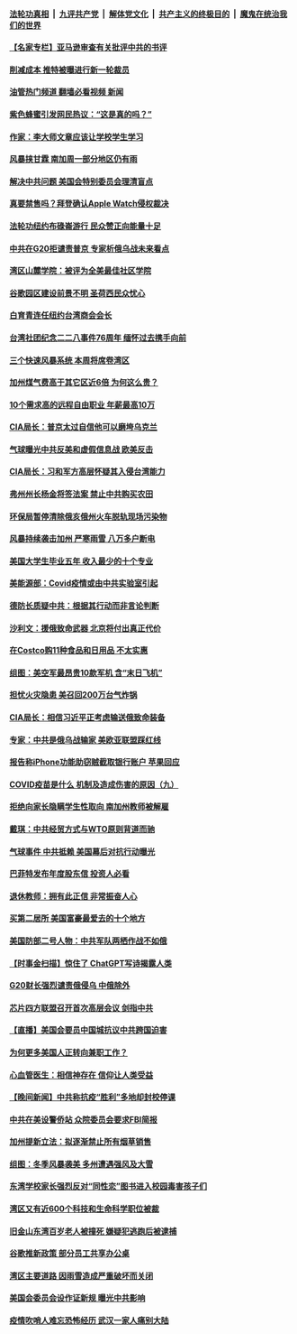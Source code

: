 ####  [法轮功真相](../../../../basic/blob/master/README.md?t=02280013) &nbsp;|&nbsp; [九评共产党](../../../../9ping.md/blob/master/README.md?t=02280013) &nbsp;|&nbsp; [解体党文化](../../../../jtdwh.md/blob/master/README.md?t=02280013)  &nbsp;|&nbsp; [共产主义的终极目的](../../../../gczydzjmd.md/blob/master/README.md?t=02280013) &nbsp;|&nbsp; [魔鬼在统治我们的世界](../../../../mgztzwmdsj.md/blob/master/README.md?t=02280013) 

#### [【名家专栏】亚马逊审查有关批评中共的书评](../pages/nsc412/n13939432.md?t=02280013) 

#### [削减成本 推特被曝进行新一轮裁员](../pages/nsc412/n13939475.md?t=02280013) 

#### [油管热门频道 翻墙必看视频 新闻](http://129.146.143.75:81/youtube.html?02280013)

#### [紫色蜂蜜引发网民热议：“这是真的吗？”](../pages/nsc412/n13939337.md?t=02280013) 

#### [作家：李大师文章应该让学校学生学习](../pages/nsc412/n13937614.md?t=02280013) 


#### [风暴挟甘霖 南加周一部分地区仍有雨](../pages/nsc412/n13939104.md?t=02280013) 

#### [解决中共问题 美国会特别委员会理清盲点](../pages/nsc412/n13939209.md?t=02280013) 

#### [真要禁售吗？拜登确认Apple Watch侵权裁决](../pages/nsc412/n13939225.md?t=02280013) 

#### [法轮功纽约布碌崙游行 民众赞正向能量十足](../pages/nsc412/n13939165.md?t=02280013) 

#### [中共在G20拒谴责普京 专家析俄乌战未来看点](../pages/nsc412/n13936652.md?t=02280013) 

#### [湾区山麓学院：被评为全美最佳社区学院](../pages/nsc412/n13939153.md?t=02280013) 

#### [谷歌园区建设前景不明 圣荷西民众忧心](../pages/nsc412/n13939148.md?t=02280013) 

#### [白育青连任纽约台湾商会会长](../pages/nsc412/n13939122.md?t=02280013) 

#### [台湾社团纪念二二八事件76周年 缅怀过去携手向前](../pages/nsc412/n13939125.md?t=02280013) 

#### [三个快速风暴系统 本周将席卷湾区](../pages/nsc412/n13939134.md?t=02280013) 

#### [加州煤气费高于其它区近6倍 为何这么贵？](../pages/nsc412/n13939111.md?t=02280013) 

#### [10个需求高的远程自由职业 年薪最高10万](../pages/nsc412/n13933143.md?t=02280013) 

#### [CIA局长：普京太过自信他可以磨垮乌克兰](../pages/nsc412/n13939042.md?t=02280013) 

#### [气球曝光中共反美和虚假信息战 欧美反击](../pages/nsc412/n13938863.md?t=02280013) 

#### [CIA局长：习和军方高层怀疑其入侵台湾能力](../pages/nsc412/n13938935.md?t=02280013) 

#### [弗州州长杨金将签法案 禁止中共购买农田](../pages/nsc412/n13938901.md?t=02280013) 

#### [环保局暂停清除俄亥俄州火车脱轨现场污染物](../pages/nsc412/n13938866.md?t=02280013) 

#### [风暴持续袭击加州 严寒雨雪 八万多户断电](../pages/nsc412/n13938873.md?t=02280013) 

#### [美国大学生毕业五年 收入最少的十个专业](../pages/nsc412/n13938257.md?t=02280013) 

#### [美能源部：Covid疫情或由中共实验室引起](../pages/nsc412/n13938865.md?t=02280013) 

#### [德防长质疑中共：根据其行动而非言论判断](../pages/nsc412/n13938864.md?t=02280013) 

#### [沙利文：援俄致命武器 北京将付出真正代价](../pages/nsc412/n13937636.md?t=02280013) 

#### [在Costco购11种食品和日用品 不太实惠](../pages/nsc412/n13926811.md?t=02280013) 

#### [组图：美空军最昂贵10款军机 含“末日飞机”](../pages/nsc412/n13915808.md?t=02280013) 

#### [担忧火灾隐患 美召回200万台气炸锅](../pages/nsc412/n13938379.md?t=02280013) 

#### [CIA局长：相信习近平正考虑输送俄致命装备](../pages/nsc412/n13938427.md?t=02280013) 

#### [专家：中共是俄乌战输家 美欧亚联盟踩红线](../pages/nsc412/n13937688.md?t=02280013) 

#### [报告称iPhone功能助窃贼截取银行账户 苹果回应](../pages/nsc412/n13938236.md?t=02280013) 

#### [COVID疫苗是什么 机制及造成伤害的原因（九）](../pages/nsc412/n13938328.md?t=02280013) 

#### [拒绝向家长隐瞒学生性取向 南加州教师被解雇](../pages/nsc412/n13937933.md?t=02280013) 

#### [戴琪：中共经贸方式与WTO原则背道而驰](../pages/nsc412/n13938289.md?t=02280013) 

#### [气球事件 中共抵赖 美国幕后对抗行动曝光](../pages/nsc412/n13938261.md?t=02280013) 

#### [巴菲特发布年度股东信 投资人必看](../pages/nsc412/n13938230.md?t=02280013) 

#### [退休教师：拥有此正信 非常振奋人心](../pages/nsc412/n13938136.md?t=02280013) 

#### [买第二居所 美国富豪最爱去的十个地方](../pages/nsc412/n13938247.md?t=02280013) 

#### [美国防部二号人物：中共军队两栖作战不如俄](../pages/nsc412/n13938262.md?t=02280013) 

#### [【时事金扫描】惊住了 ChatGPT写诗揭露人类](../pages/nsc412/n13938142.md?t=02280013) 

#### [G20财长强烈谴责俄侵乌 中俄除外](../pages/nsc412/n13938118.md?t=02280013) 

#### [芯片四方联盟召开首次高层会议 剑指中共](../pages/nsc412/n13938194.md?t=02280013) 

#### [【直播】美国会要员中国城抗议中共跨国迫害](../pages/nsc412/n13937774.md?t=02280013) 

#### [为何更多美国人正转向兼职工作？](../pages/nsc412/n13938147.md?t=02280013) 

#### [心血管医生：相信神存在 信仰让人类受益](../pages/nsc412/n13933591.md?t=02280013) 


#### [【晚间新闻】中共称抗疫“胜利”多地却封校停课](../pages/nsc412/n13938036.md?t=02280013) 

#### [中共在美设警侨站 众院委员会要求FBI简报](../pages/nsc412/n13938015.md?t=02280013) 


#### [加州提新立法：拟逐渐禁止所有烟草销售](../pages/nsc412/n13937988.md?t=02280013) 

#### [组图：冬季风暴袭美 多州遭遇强风及大雪](../pages/nsc412/n13937449.md?t=02280013) 

#### [东湾学校家长强烈反对“同性恋”图书进入校园毒害孩子们](../pages/nsc412/n13937965.md?t=02280013) 

#### [湾区又有近600个科技和生命科学职位被裁](../pages/nsc412/n13937954.md?t=02280013) 

#### [旧金山东湾百岁老人被撞死 嫌疑犯逃跑后被逮捕](../pages/nsc412/n13937951.md?t=02280013) 

#### [谷歌推新政策   部分员工共享办公桌](../pages/nsc412/n13937946.md?t=02280013) 

#### [湾区主要道路 因雨雪造成严重破坏而关闭](../pages/nsc412/n13937909.md?t=02280013) 

#### [美国会委员会设作证新规 曝光中共影响](../pages/nsc412/n13937815.md?t=02280013) 

#### [疫情吹哨人难忘恐怖经历 武汉一家人痛别大陆](../pages/nsc412/n13937906.md?t=02280013) 

<img src='http://gfw-breaker.win/goodnews/indexes/nsc412.md' width='0px' height='0px'/>
